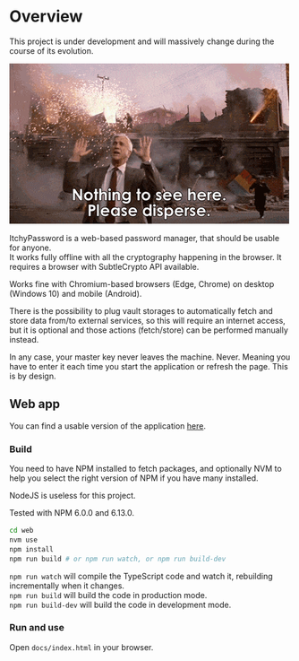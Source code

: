 # Overview

This project is under development and will massively change during the course of its evolution.

![](nothing-to-see-here.gif)

ItchyPassword is a web-based password manager, that should be usable for anyone.<br/>
It works fully offline with all the cryptography happening in the browser. It requires a browser with SubtleCrypto API available.

Works fine with Chromium-based browsers (Edge, Chrome) on desktop (Windows 10) and mobile (Android).

There is the possibility to plug vault storages to automatically fetch and store data from/to external services, so this will require an internet access, but it is optional and those actions (fetch/store) can be performed manually instead.

In any case, your master key never leaves the machine. Never. Meaning you have to enter it each time you start the application or refresh the page. This is by design.

## Web app

You can find a usable version of the application [here](https://tanukisharp.github.io/ItchyPassword).

### Build

You need to have NPM installed to fetch packages, and optionally NVM to help you select the right version of NPM if you have many installed.

NodeJS is useless for this project.<br/>

Tested with NPM 6.0.0 and 6.13.0.

```sh
cd web
nvm use
npm install
npm run build # or npm run watch, or npm run build-dev
```

`npm run watch` will compile the TypeScript code and watch it, rebuilding incrementally when it changes.<br/>
`npm run build` will build the code in production mode.<br/>
`npm run build-dev` will build the code in development mode.<br/>

### Run and use

Open `docs/index.html` in your browser.
